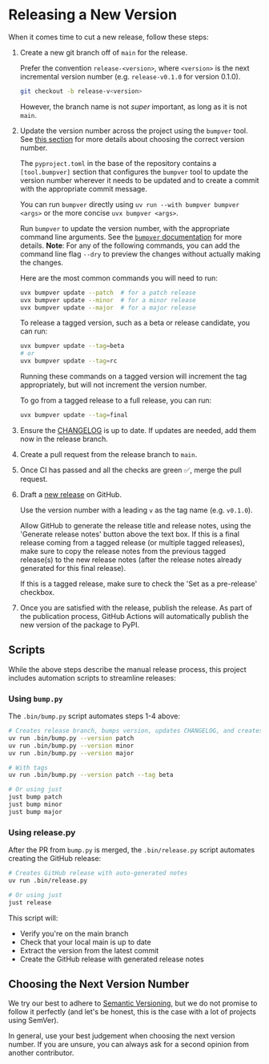 # Releasing a New Version

When it comes time to cut a new release, follow these steps:

1. Create a new git branch off of `main` for the release.

   Prefer the convention `release-<version>`, where `<version>` is the next incremental version number (e.g. `release-v0.1.0` for version 0.1.0).

   ```bash
   git checkout -b release-v<version>
   ```

   However, the branch name is not *super* important, as long as it is not `main`.

2. Update the version number across the project using the `bumpver` tool. See [this section](#choosing-the-next-version-number) for more details about choosing the correct version number.

   The `pyproject.toml` in the base of the repository contains a `[tool.bumpver]` section that configures the `bumpver` tool to update the version number wherever it needs to be updated and to create a commit with the appropriate commit message.

   You can run `bumpver` directly using `uv run --with bumpver bumpver <args>` or the more concise `uvx bumpver <args>`.

   Run `bumpver` to update the version number, with the appropriate command line arguments. See the [`bumpver` documentation](https://github.com/mbarkhau/bumpver) for more details. **Note**: For any of the following commands, you can add the command line flag `--dry` to preview the changes without actually making the changes.

   Here are the most common commands you will need to run:

   ```bash
   uvx bumpver update --patch  # for a patch release
   uvx bumpver update --minor  # for a minor release
   uvx bumpver update --major  # for a major release
   ```

   To release a tagged version, such as a beta or release candidate, you can run:

   ```bash
   uvx bumpver update --tag=beta
   # or
   uvx bumpver update --tag=rc
   ```

   Running these commands on a tagged version will increment the tag appropriately, but will not increment the version number.

   To go from a tagged release to a full release, you can run:

   ```bash
   uvx bumpver update --tag=final
   ```

3. Ensure the [CHANGELOG](CHANGELOG.md) is up to date. If updates are needed, add them now in the release branch.

4. Create a pull request from the release branch to `main`.

5. Once CI has passed and all the checks are green ✅, merge the pull request.

6. Draft a [new release](https://github.com/joshuadavidthomas/mcp-django-shell/releases/new) on GitHub.

   Use the version number with a leading `v` as the tag name (e.g. `v0.1.0`).

   Allow GitHub to generate the release title and release notes, using the 'Generate release notes' button above the text box. If this is a final release coming from a tagged release (or multiple tagged releases), make sure to copy the release notes from the previous tagged release(s) to the new release notes (after the release notes already generated for this final release).

   If this is a tagged release, make sure to check the 'Set as a pre-release' checkbox.

7. Once you are satisfied with the release, publish the release. As part of the publication process, GitHub Actions will automatically publish the new version of the package to PyPI.

## Scripts

While the above steps describe the manual release process, this project includes automation scripts to streamline releases:

### Using `bump.py`

The `.bin/bump.py` script automates steps 1-4 above:

```bash
# Creates release branch, bumps version, updates CHANGELOG, and creates PR
uv run .bin/bump.py --version patch
uv run .bin/bump.py --version minor
uv run .bin/bump.py --version major

# With tags
uv run .bin/bump.py --version patch --tag beta

# Or using just
just bump patch
just bump minor
just bump major
```

### Using release.py

After the PR from `bump.py` is merged, the `.bin/release.py` script automates creating the GitHub release:

```bash
# Creates GitHub release with auto-generated notes
uv run .bin/release.py

# Or using just
just release
```

This script will:

- Verify you're on the main branch
- Check that your local main is up to date
- Extract the version from the latest commit
- Create the GitHub release with generated release notes

## Choosing the Next Version Number

We try our best to adhere to [Semantic Versioning](https://semver.org/), but we do not promise to follow it perfectly (and let's be honest, this is the case with a lot of projects using SemVer).

In general, use your best judgement when choosing the next version number. If you are unsure, you can always ask for a second opinion from another contributor.
